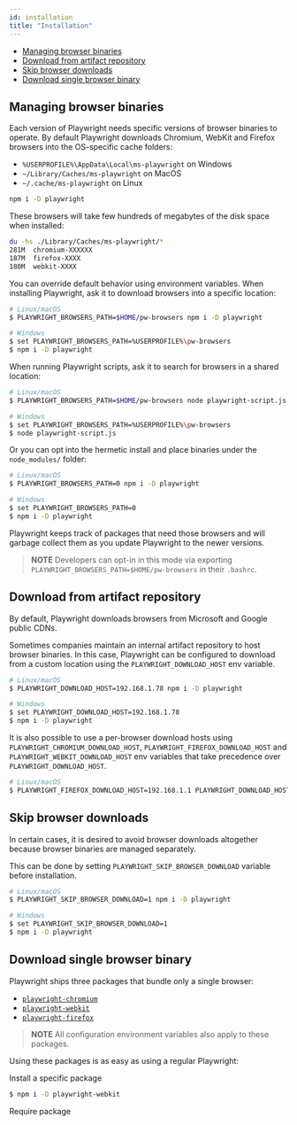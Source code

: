 ```yaml
---
id: installation
title: "Installation"
---
```


- [Managing browser binaries](#managing-browser-binaries)
- [Download from artifact repository](#download-from-artifact-repository)
- [Skip browser downloads](#skip-browser-downloads)
- [Download single browser binary](#download-single-browser-binary)

## Managing browser binaries

Each version of Playwright needs specific versions of browser binaries to operate. By default Playwright downloads Chromium, WebKit and Firefox browsers into the OS-specific cache folders:
- `%USERPROFILE%\AppData\Local\ms-playwright` on Windows
- `~/Library/Caches/ms-playwright` on MacOS
- `~/.cache/ms-playwright` on Linux

```sh
npm i -D playwright
```

These browsers will take few hundreds of megabytes of the disk space when installed:

```sh
du -hs ./Library/Caches/ms-playwright/*
281M  chromium-XXXXXX
187M  firefox-XXXX
180M  webkit-XXXX
```

You can override default behavior using environment variables. When installing Playwright, ask it to download browsers into a specific location:

```sh
# Linux/macOS
$ PLAYWRIGHT_BROWSERS_PATH=$HOME/pw-browsers npm i -D playwright

# Windows
$ set PLAYWRIGHT_BROWSERS_PATH=%USERPROFILE%\pw-browsers
$ npm i -D playwright
```

When running Playwright scripts, ask it to search for browsers in a shared location:

```sh
# Linux/macOS
$ PLAYWRIGHT_BROWSERS_PATH=$HOME/pw-browsers node playwright-script.js

# Windows
$ set PLAYWRIGHT_BROWSERS_PATH=%USERPROFILE%\pw-browsers
$ node playwright-script.js
```

Or you can opt into the hermetic install and place binaries under the `node_modules/` folder:

```sh
# Linux/macOS
$ PLAYWRIGHT_BROWSERS_PATH=0 npm i -D playwright

# Windows
$ set PLAYWRIGHT_BROWSERS_PATH=0
$ npm i -D playwright
```

Playwright keeps track of packages that need those browsers and will garbage collect them as you update Playwright to the newer versions.

> **NOTE** Developers can opt-in in this mode via exporting `PLAYWRIGHT_BROWSERS_PATH=$HOME/pw-browsers` in their `.bashrc`.

## Download from artifact repository

By default, Playwright downloads browsers from Microsoft and Google public CDNs.

Sometimes companies maintain an internal artifact repository to host browser binaries. In this case, Playwright can be configured to download from a custom location using the `PLAYWRIGHT_DOWNLOAD_HOST` env variable.

```sh
# Linux/macOS
$ PLAYWRIGHT_DOWNLOAD_HOST=192.168.1.78 npm i -D playwright

# Windows
$ set PLAYWRIGHT_DOWNLOAD_HOST=192.168.1.78
$ npm i -D playwright
```

It is also possible to use a per-browser download hosts using `PLAYWRIGHT_CHROMIUM_DOWNLOAD_HOST`, `PLAYWRIGHT_FIREFOX_DOWNLOAD_HOST` and `PLAYWRIGHT_WEBKIT_DOWNLOAD_HOST` env variables that take precedence over `PLAYWRIGHT_DOWNLOAD_HOST`.

```sh
# Linux/macOS
$ PLAYWRIGHT_FIREFOX_DOWNLOAD_HOST=192.168.1.1 PLAYWRIGHT_DOWNLOAD_HOST=192.168.1.78 npm i -D playwright
```

## Skip browser downloads

In certain cases, it is desired to avoid browser downloads altogether because browser binaries are managed separately.

This can be done by setting `PLAYWRIGHT_SKIP_BROWSER_DOWNLOAD` variable before installation.

```sh
# Linux/macOS
$ PLAYWRIGHT_SKIP_BROWSER_DOWNLOAD=1 npm i -D playwright

# Windows
$ set PLAYWRIGHT_SKIP_BROWSER_DOWNLOAD=1
$ npm i -D playwright
```

## Download single browser binary

Playwright ships three packages that bundle only a single browser:
- [`playwright-chromium`](https://www.npmjs.com/package/playwright-chromium)
- [`playwright-webkit`](https://www.npmjs.com/package/playwright-webkit)
- [`playwright-firefox`](https://www.npmjs.com/package/playwright-firefox)

> **NOTE** All configuration environment variables also apply to these packages.

Using these packages is as easy as using a regular Playwright:

Install a specific package

```sh
$ npm i -D playwright-webkit
```

Require package

[Accessibility]: ./api/class-accessibility.md "Accessibility"
[Browser]: ./api/class-browser.md "Browser"
[BrowserContext]: ./api/class-browsercontext.md "BrowserContext"
[BrowserType]: ./api/class-browsertype.md "BrowserType"
[CDPSession]: ./api/class-cdpsession.md "CDPSession"
[ChromiumBrowserContext]: ./api/class-chromiumbrowsercontext.md "ChromiumBrowserContext"
[ConsoleMessage]: ./api/class-consolemessage.md "ConsoleMessage"
[Dialog]: ./api/class-dialog.md "Dialog"
[Download]: ./api/class-download.md "Download"
[ElementHandle]: ./api/class-elementhandle.md "ElementHandle"
[FileChooser]: ./api/class-filechooser.md "FileChooser"
[Frame]: ./api/class-frame.md "Frame"
[JSHandle]: ./api/class-jshandle.md "JSHandle"
[Keyboard]: ./api/class-keyboard.md "Keyboard"
[Mouse]: ./api/class-mouse.md "Mouse"
[Page]: ./api/class-page.md "Page"
[Playwright]: ./api/class-playwright.md "Playwright"
[Request]: ./api/class-request.md "Request"
[Response]: ./api/class-response.md "Response"
[Route]: ./api/class-route.md "Route"
[Selectors]: ./api/class-selectors.md "Selectors"
[TimeoutError]: ./api/class-timeouterror.md "TimeoutError"
[Touchscreen]: ./api/class-touchscreen.md "Touchscreen"
[Video]: ./api/class-video.md "Video"
[WebSocket]: ./api/class-websocket.md "WebSocket"
[Worker]: ./api/class-worker.md "Worker"
[Element]: https://developer.mozilla.org/en-US/docs/Web/API/element "Element"
[Evaluation Argument]: ./core-concepts.md#evaluationargument "Evaluation Argument"
[Promise]: https://developer.mozilla.org/en-US/docs/Web/JavaScript/Reference/Global_Objects/Promise "Promise"
[iterator]: https://developer.mozilla.org/en-US/docs/Web/JavaScript/Reference/Iteration_protocols "Iterator"
[origin]: https://developer.mozilla.org/en-US/docs/Glossary/Origin "Origin"
[selector]: https://developer.mozilla.org/en-US/docs/Web/CSS/CSS_Selectors "selector"
[Serializable]: https://developer.mozilla.org/en-US/docs/Web/JavaScript/Reference/Global_Objects/JSON/stringify#Description "Serializable"
[UIEvent.detail]: https://developer.mozilla.org/en-US/docs/Web/API/UIEvent/detail "UIEvent.detail"
[UnixTime]: https://en.wikipedia.org/wiki/Unix_time "Unix Time"
[xpath]: https://developer.mozilla.org/en-US/docs/Web/XPath "xpath"

[Any]: https://docs.python.org/3/library/typing.html#typing.Any "Any"
[bool]: https://docs.python.org/3/library/stdtypes.html "bool"
[Callable]: https://docs.python.org/3/library/typing.html#typing.Callable "Callable"
[EventContextManager]: https://docs.python.org/3/reference/datamodel.html#context-managers "Event context manager"
[Dict]: https://docs.python.org/3/library/typing.html#typing.Dict "Dict"
[float]: https://docs.python.org/3/library/stdtypes.html#numeric-types-int-float-complex "float"
[int]: https://docs.python.org/3/library/stdtypes.html#numeric-types-int-float-complex "int"
[List]: https://docs.python.org/3/library/typing.html#typing.List "List"
[NoneType]: https://docs.python.org/3/library/constants.html#None "None"
[Pattern]: https://docs.python.org/3/library/re.html "Pattern"
[URL]: https://en.wikipedia.org/wiki/URL "URL"
[pathlib.Path]: https://realpython.com/python-pathlib/ "pathlib.Path"
[str]: https://docs.python.org/3/library/stdtypes.html#text-sequence-type-str "str"
[Union]: https://docs.python.org/3/library/typing.html#typing.Union "Union"